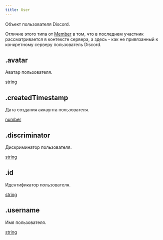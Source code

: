 ```yaml
---
title: User
---
```


Объект пользователя Discord.

Отличие этого типа от [Member](member.md) в том, что в последнем участник рассматривается в контексте сервера, а здесь - как не привязанный к конкретному серверу пользователь Discord.

## .avatar

Аватар пользователя.

[string](https://developer.mozilla.org/ru/docs/Web/JavaScript/Reference/Global_Objects/String)

## .createdTimestamp

Дата создания аккаунта пользователя.

[number](https://developer.mozilla.org/ru/docs/Web/JavaScript/Reference/Global_Objects/Number)

## .discriminator

Дискриминатор пользователя.

[string](https://developer.mozilla.org/ru/docs/Web/JavaScript/Reference/Global_Objects/String)

## .id

Идентификатор пользователя.

[string](https://developer.mozilla.org/ru/docs/Web/JavaScript/Reference/Global_Objects/String)

## .username

Имя пользователя.

[string](https://developer.mozilla.org/ru/docs/Web/JavaScript/Reference/Global_Objects/String)
